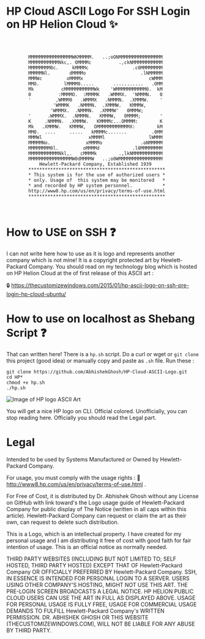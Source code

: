 # HP Cloud ASCII Logo For SSH Login on HP Helion Cloud :sparkles:
````



        MMMMMMMMMMMMMMMMWKMMMMM.   ..;oONMMMMMMMMMMMMMMMM
        MMMMMMMMMMMNkc,. OMMMMc          .,ckNMMMMMMMMMMM
        MMMMMMMM0c.     kMMMMc                .c0MMMMMMMM
        MMMMMNl.       dMMMMo                    .lNMMMMM
        MMMWc         oMMMMx                        cWMMM
        MMO.         lMMMM0.....       ...........   .OMM
        Mk          cMMMMMMMMMMMWk    'WMMMMMMMMMMM0.  kM
        0          :MMMMO.  :MMMMK   .WMMMX.  'NMMMN.   0
        '         ,WMMM0   .WMMMX   .NMMMN.  .XMMMW.    '
                 'WMMMK   .NMMMN.  .XMMMW.   KMMMW,
                'WMMMX.  .NMMMN.  .XMMMW'   0MMMW;
        '      .WMMMX.  .NMMMN.   KMMMW,   0MMMM;       '
        K     .NMMMN.  .XMMMW.   KMMMMc...OMMMM:        K
        Mk   .XMMMW.   KMMMW,   OMMMMMMMMMMMMX:        kM
        MM0.  ....     .....   kMMMMc.......         .0MM
        MMMWl                 xMMMMl                lWMMM
        MMMMMNo.             xMMMMo              .oNMMMMM
        MMMMMMMM0l.         oMMMMd            .l0MMMMMMMM
        MMMMMMMMMMMNkl,.   cMMMMk        .,lkNMMMMMMMMMMM
        MMMMMMMMMMMMMMMMW0dMMMMW   ..;o0WMMMMMMMMMMMMMMMM
            Hewlett-Packard Company, Established 1939
        **************************************************
        * This system is for the use of authorized users *
        * only. Usage of  this system may be monitored   *
        * and recorded by HP system personnel.           *
        http://www8.hp.com/us/en/privacy/terms-of-use.html
        **************************************************



````

# How to USE on SSH :question:

I can not write here how to use as it is logo and represents another company which is not mine! It is a copyright protected art by Hewlett-Packard Company. You should read on my technology blog which is hosted on HP Helion Cloud at the of first release of this ASCII art :

:lock: https://thecustomizewindows.com/2015/01/hp-ascii-logo-on-ssh-pre-login-hp-cloud-ubuntu/

# How to use on localhost as Shebang Script :question:

That can written here! There is a `hp.sh` script. Do a curl or wget or `git clone` this project (good idea) or manually copy and paste as `.sh` file. Run these :

````
git clone https://github.com/AbhishekGhosh/HP-Cloud-ASCII-Logo.git
cd HP*
chmod +x hp.sh
./hp.sh

````

![Image of HP logo ASCII Art](https://thecustomizewindows.com/wp-content/uploads/2015/01/HP-ASCII-Logo.png)

You will get a nice HP logo on CLI. Official colored. Unofficially, you can stop reading here. Officially you should read the Legal part.

# Legal

Intended to be used by Systems Manufactured or Owned by Hewlett-Packard Company.

For usage, you must comply with the usage rights :
:link: http://www8.hp.com/us/en/privacy/terms-of-use.html . 

For Free of Cost, it is distributed by Dr. Abhishek Ghosh without any License on GitHub with link toward's the Logo usage guide of Hewlett-Packard Company for public display of The Notice (written in all caps within this article). Hewlett-Packard Company can request or claim the art as their own, can request to delete such distribution. 

This is a Logo, which is an intellectual property. I have created for my personal usage and I am distributing it free of cost with good faith for fair intention of usage. This is an official notice as normally needed. 

THIRD PARTY WEBSITES (INCLUDING BUT NOT LIMITED TO; SELF HOSTED, THIRD PARTY HOSTED) EXCEPT THAT OF Hewlett-Packard Company OR OFFICIALLY PREFERRED BY Hewlett-Packard Company. SSH, IN ESSENCE IS INTENDED FOR PERSONAL LOGIN TO A SERVER. USERS USING OTHER COMPANY'S HOSTING, MIGHT NOT USE THIS ART. THE PRE-LOGIN SCREEN BROADCASTS A LEGAL NOTICE. HP HELION PUBLIC CLOUD USERS CAN USE THE ART IN FULL AS DISPLAYED ABOVE.  USAGE FOR PERSONAL USAGE IS FULLY FREE, USAGE FOR COMMERCIAL USAGE DEMANDS TO FULFILL Hewlett-Packard Company's WRITTEN PERMISSION. DR. ABHISHEK GHOSH OR THIS WEBSITE (THECUSTOMIZEWINDOWS.COM), WILL NOT BE LIABLE FOR ANY ABUSE BY THIRD PARTY. 
